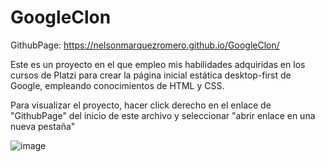 # GoogleClon

GithubPage: https://nelsonmarquezromero.github.io/GoogleClon/

Este es un proyecto en el que empleo mis habilidades adquiridas en los cursos de Platzi para crear la página inicial estática desktop-first de Google, empleando conocimientos de HTML y CSS.


Para visualizar el proyecto, hacer click derecho en el enlace de "GithubPage" del inicio de este archivo y seleccionar "abrir enlace en una nueva pestaña"

![image](https://user-images.githubusercontent.com/68557880/123717912-369c5680-d854-11eb-99ed-78e99863baaa.png)


